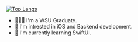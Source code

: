 [![Top Langs](https://github-readme-stats-git-masterrstaa-rickstaa.vercel.app/api/top-langs/?username=vladgershun&theme=dracula&card_width=800)](https://github.com/anuraghazra/github-readme-stats)

- 👨🏻‍💻 I'm a WSU Graduate.
- 👀 I'm intrested in iOS and Backend development.
- 🌱 I'm currently learning SwiftUI.
